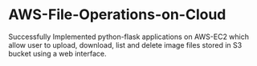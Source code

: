 # AWS-File-Operations-on-Cloud
Successfully Implemented python-flask applications on AWS-EC2 which allow user to upload, download, list and delete image files stored in S3 bucket using a web interface.
